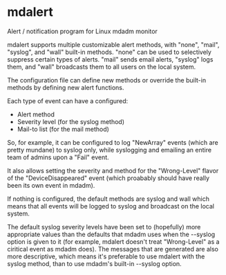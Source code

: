 # mdalert
Alert / notification program for Linux mdadm monitor

mdalert supports multiple customizable alert methods, with "none", "mail",
"syslog", and "wall" built-in methods. "none" can be used to selectively
suppress certain types of alerts. "mail" sends email alerts, "syslog" logs
them, and "wall" broadcasts them to all users on the local system.
    
The configuration file can define new methods or override the built-in
methods by defining new alert functions.
    
Each type of event can have a configured:
  - Alert method
  - Severity level (for the syslog method)
  - Mail-to list (for the mail method)
    
So, for example, it can be configured to log "NewArray" events (which
are pretty mundane) to syslog only, while syslogging and emailing an
entire team of admins upon a "Fail" event.
    
It also allows setting the severity and method for the "Wrong-Level"
flavor of the "DeviceDisappeared" event (which proabably should have
really been its own event in mdadm).
    
If nothing is configured, the default methods are syslog and wall which
means that all events will be logged to syslog and broadcast on the local
system.
    
The default syslog severity levels have been set to (hopefully) more
appropriate values than the defaults that mdadm uses when the --syslog
option is given to it (for example, mdalert doesn't treat
"Wrong-Level" as a ciritical event as mdadm does). The messages that
are generated are also more descriptive, which means it's preferable
to use mdalert with the syslog method, than to use mdadm's built-in
--syslog option.
